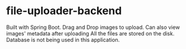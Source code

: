 # file-uploader-backend
Built with Spring Boot. Drag and Drop images to upload. Can also view images' metadata after uploading All the files are stored on the disk. 
Database is not being used in this application.
